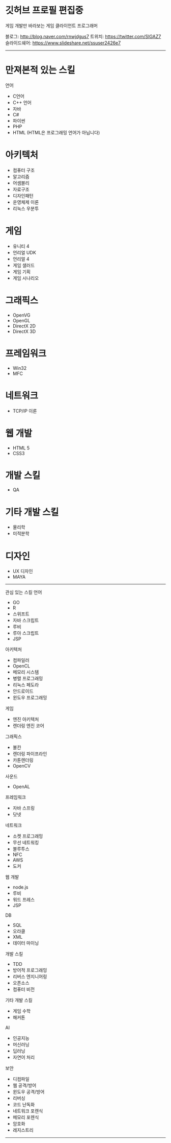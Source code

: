 # 깃허브 프로필 편집중

게임 개발만 바라보는 게임 클라이언트 프로그래머

블로그: http://blog.naver.com/rnwjdgus7
트위치: https://twitter.com/SIGAZ7
슬라이드쉐어: https://www.slideshare.net/ssuser2426e7


---------------------------------------------------
# 만져본적 있는 스킬
언어
- C언어
- C++ 언어
- 자바
- C#
- 파이썬
- PHP
- HTML (HTML은 프로그래밍 언어가 아닙니다)

# 아키텍처
- 컴퓨터 구조
- 알고리즘
- 어셈블리
- 자료구조
- 디자인패턴
- 운영체제 이론
- 리눅스 우분투

# 게임
- 유니티 4
- 언리얼 UDK
- 언리얼 4
- 게임 샐러드
- 게임 기획
- 게임 시나리오

# 그래픽스
- OpenVG
- OpenGL
- DirectX 2D
- DirectX 3D

# 프레임워크
- Win32
- MFC


# 네트워크
- TCP/IP 이론

# 웹 개발
- HTML 5
- CSS3 

# 개발 스킬
- QA

# 기타 개발 스킬
- 물리학
- 미적분학

# 디자인
- UX 디자인
- MAYA

---------------------------------------------------

관심 있는 스킬
언어
- GO
- R
- 스위프트
- 자바 스크립트
- 루비
- 루아 스크립트
- JSP

아키텍처
- 컴파일러
- OpenCL
- 메모리 시스템
- 병렬 프로그래밍
- 리눅스 페도라
- 안드로이드
- 윈도우 프로그래밍

게임
- 엔진 아키텍처
- 렌더링 엔진 코어

그래픽스
- 불칸
- 렌더링 파이프라인
- 카툰렌더링
- OpenCV

사운드
- OpenAL

프레임워크
- 자바 스프링
- 닷넷

네트워크
- 소켓 프로그래밍
- 무선 네트워킹
- 블루투스
- NFC
- AWS
- 도커

웹 개발
- node.js
- 루비
- 워드 프레스
- JSP

DB
- SQL
- 오라클
- XML
- 데이터 마이닝

개발 스킬
- TDD
- 방어적 프로그래밍
- 리버스 엔지니어링
- 오픈소스
- 컴퓨터 비전


기타 개발 스킬
- 게임 수학
- 해커톤

AI
- 인공지능
- 머신러닝
- 딥러닝
- 자연어 처리

보안
- 디컴파일
- 웹 공격/방어
- 윈도우 공격/방어
- 리버싱
- 코드 난독화
- 네트워크 포렌식
- 메모리 포렌식
- 암호화
- 레지스트리 



---------------------------------------------------
